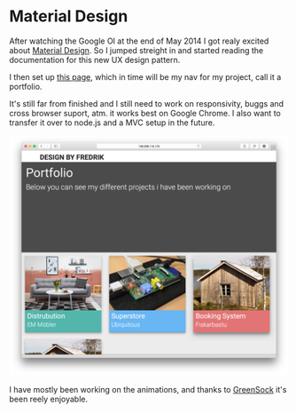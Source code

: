 # Material Design
After watching the Google OI at the end of May 2014 I got realy excited about <a href="http://www.google.com/design/spec/material-design/introduction.html">Material Design</a>. So I jumped streight in and started reading the documentation for this new UX design pattern.

I then set up <a href="http://portfolio.fredrikux.com/">this page</a>, which in time will be my nav for my project, call it a portfolio.

It's still far from finished and I still need to work on responsivity, buggs and cross browser suport, atm. it works best on Google Chrome. I also want to transfer it over to node.js and a MVC setup in the future.

<img src="lib/overview.png" alt="A picture showing the main page of the portfolio">

I have mostly been working on the animations, and thanks to <a href="https://greensock.com">GreenSock</a> it's been reely enjoyable.
